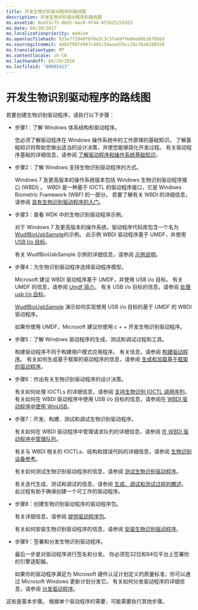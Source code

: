 ```yaml
---
title: 开发生物识别驱动程序的路线图
description: 开发生物识别驱动程序的路线图
ms.assetid: 8ed13c75-86d1-4ac0-9f44-05162521b915
ms.date: 04/20/2017
ms.localizationpriority: medium
ms.openlocfilehash: 835e7f2949fbf0a3c3c3fab0f9e66e80b16f856d
ms.sourcegitcommit: 4db5f9874907c405c59aaad7bcc28c7ba8280150
ms.translationtype: MT
ms.contentlocale: zh-CN
ms.lasthandoff: 08/29/2020
ms.locfileid: "89095413"
---
```

# <a name="roadmap-for-developing-biometric-drivers"></a>开发生物识别驱动程序的路线图


若要创建生物识别驱动程序，请执行以下步骤：

-   步骤1：了解 Windows 体系结构和驱动程序。

    您必须了解驱动程序在 Windows 操作系统中的工作原理的基础知识。 了解基础知识将帮助您做出适当的设计决策，并使您能够简化开发过程。 有关驱动程序基础的详细信息，请参阅 [了解驱动程序和操作系统基础知识](../gettingstarted/concepts-and-knowledge-for-all-driver-developers.md)。

-   步骤2：了解 Windows 支持生物识别驱动程序的方式。

    Windows 7 及更高版本的操作系统版本包括 Windows 生物识别驱动程序接口 (WBDI) 。 WBDI 是一种基于 IOCTL 的驱动程序接口，它是 Windows Biometric Framework (WBF) 的一部分。 若要了解有关 WBDI 的详细信息，请参阅 [具有生物识别驱动程序的入门](getting-started-with-biometric-drivers.md)。

-   步骤3：查看 WDK 中的生物识别驱动程序示例。

    对于 Windows 7 及更高版本的操作系统，驱动程序代码库包含一个名为 [WudfBioUsbSample](https://github.com/Microsoft/Windows-driver-samples/tree/master/biometrics/driver)的示例。 此示例 WBDI 驱动程序基于 UMDF，并使用 [USB I/o 目标](../wdf/usb-i-o-targets-in-umdf.md)。

    有关 WudfBioUsbSample 示例的详细信息，请参阅 [示例说明](https://github.com/Microsoft/Windows-driver-samples/tree/master/biometrics)。

-   步骤4：为生物识别驱动程序选择驱动程序模型。

    Microsoft 建议 WBDI 驱动程序基于 UMDF，并使用 USB i/o 目标。 有关 UMDF 的信息，请参阅 [Umdf 简介](/previous-versions/ff554928(v=vs.85))。 有关 USB i/o 目标的信息，请参阅 [处理 usb I/o 目标](../wdf/usb-i-o-targets-in-umdf.md)。

    [WudfBioUsbSample](https://github.com/Microsoft/Windows-driver-samples/tree/master/biometrics/driver) 演示如何实现使用 USB i/o 目标的基于 UMDF 的 WBDI 驱动程序。

    如果你使用 UMDF，Microsoft 建议你使用 c + + 开发生物识别驱动程序。

-   步骤5：了解 Windows 驱动程序的生成、测试和调试过程和工具。

    构建驱动程序不同于构建用户模式应用程序。 有关信息，请参阅 [构建驱动程序](../develop/building-a-driver.md)。 有关如何生成基于框架的驱动程序的信息，请参阅 [生成和加载基于框架的驱动程序](../wdf/building-and-loading-a-kmdf-driver.md)。

-   步骤6：作出有关生物识别驱动程序的设计决策。

    有关如何处理 IOCTLs 的详细信息，请参阅 [支持生物识别 IOCTL 调用序列](supporting-biometric-ioctl-calling-sequence.md)。 有关如何在 WBDI 驱动程序中使用 USB i/o 目标的信息，请参阅在 [WBDI 驱动程序中使用 WinUSB](using-winusb-in-a-wbdi-driver.md)。

-   步骤7：开发、构建、测试和调试生物识别驱动程序。

    有关如何在 WBDI 驱动程序中管理请求队列的详细信息，请参阅 [在 WBDI 驱动程序中管理队列](managing-queues-in-a-wbdi-driver.md)。

    有关与 WBDI 相关的 IOCTLs、结构和错误代码的详细信息，请参阅 [生物识别设备参考](/windows-hardware/drivers/ddi/index)。

    有关如何测试生物识别驱动程序的信息，请参阅 [测试生物识别驱动程序](testing-biometric-drivers.md)。

    有关迭代生成、测试和调试的信息，请参阅 [生成、调试和测试过程的概述](/windows-hardware/drivers)。 此过程有助于确保创建一个可工作的驱动程序。

-   步骤8：创建生物识别驱动程序的驱动程序包。

    有关详细信息，请参阅 [提供驱动程序包](/windows-hardware/drivers)。

    有关如何安装生物识别驱动程序的信息，请参阅 [安装生物识别驱动程序](installing-a-biometric-driver.md)。

-   步骤9：签署和分发生物识别驱动程序。

    最后一步是对驱动程序进行签名和分发。 你必须在32位和64位平台上签署你的引擎适配器。

    如果你的驱动程序满足为 Microsoft 硬件认证计划定义的质量标准，你可以通过 Microsoft Windows 更新计划分发它。 有关如何分发驱动程序的详细信息，请参阅 [分发驱动程序](/windows-hardware/drivers)。

这些是基本步骤。 根据单个驱动程序的需要，可能需要执行其他步骤。

 

